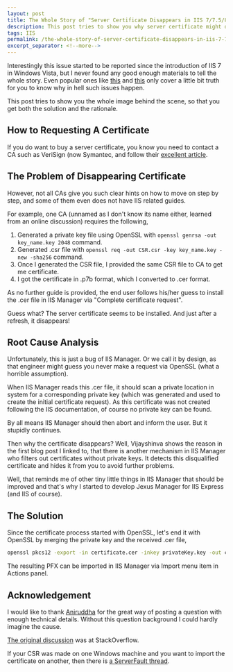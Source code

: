 ```yaml
---
layout: post
title: The Whole Story of "Server Certificate Disappears in IIS 7/7.5/8/8.5/10.0 After Installing It! Why!"
description: This post tries to show you why server certificate might disappear after installing to IIS Manager, so that you get both the solution and the rationale.
tags: IIS
permalink: /the-whole-story-of-server-certificate-disappears-in-iis-7-7-5-8-8-5-10-0-after-installing-it-why-b66e802baa38
excerpt_separator: <!--more-->
---
```


Interestingly this issue started to be reported since the introduction of IIS 7 in Windows Vista, but I never found any good enough materials to tell the whole story. Even popular ones like [this](http://blogs.msdn.com/b/vijaysk/archive/2009/05/22/disappearing-ssl-certificates-from-iis-7-0-manager.aspx) and [this](http://nickstips.wordpress.com/2010/09/08/iis-disappearing-ssl-certificate-problem-resolved/) only cover a little bit truth for you to know why in hell such issues happen.

This post tries to show you the whole image behind the scene, so that you get both the solution and the rationale.
<!--more-->

## How to Requesting A Certificate
If you do want to buy a server certificate, you know you need to contact a CA such as VeriSign (now Symantec, and follow their [excellent article](https://support.symantec.com/en_US/article.HOWTO59214.html).

## The Problem of Disappearing Certificate
However, not all CAs give you such clear hints on how to move on step by step, and some of them even does not have IIS related guides.

For example, one CA (unnamed as I don't know its name either, learned from an online discussion) requires the following,

1. Generated a private key file using OpenSSL with `openssl genrsa -out key_name.key 2048` command.
1. Generated .csr file with `openssl req -out CSR.csr -key key_name.key -new -sha256` command.
1. Once I generated the CSR file, I provided the same CSR file to CA to get me certificate.
1. I got the certificate in .p7b format, which I converted to .cer format.

As no further guide is provided, the end user follows his/her guess to install the .cer file in IIS Manager via "Complete certificate request".

Guess what? The server certificate seems to be installed. And just after a refresh, it disappears!

## Root Cause Analysis
Unfortunately, this is just a bug of IIS Manager. Or we call it by design, as that engineer might guess you never make a request via OpenSSL (what a horrible assumption).

When IIS Manager reads this .cer file, it should scan a private location in system for a corresponding private key (which was generated and used to create the initial certificate request). As this certificate was not created following the IIS documentation, of course no private key can be found.

By all means IIS Manager should then abort and inform the user. But it stupidly continues.

Then why the certificate disappears? Well, Vijayshinva shows the reason in the first blog post I linked to, that there is another mechanism in IIS Manager who filters out certificates without private keys. It detects this disqualified certificate and hides it from you to avoid further problems.

Well, that reminds me of other tiny little things in IIS Manager that should be improved and that's why I started to develop Jexus Manager for IIS Express (and IIS of course).

## The Solution
Since the certificate process started with OpenSSL, let's end it with OpenSSL by merging the private key and the received .cer file,
``` bash
openssl pkcs12 -export -in certificate.cer -inkey privateKey.key -out certificate.pfx -certfile CACert.cer
```

The resulting PFX can be imported in IIS Manager via Import menu item in Actions panel.

## Acknowledgement
I would like to thank [Aniruddha](http://stackoverflow.com/users/4776754/aniruddha) for the great way of posting a question with enough technical details. Without this question background I could hardly imagine the cause.

[The original discussion](http://stackoverflow.com/questions/30672552/ssl-certificate-is-not-installing/30677436#30677436) was at StackOverflow.

If your CSR was made on one Windows machine and you want to import the certificate on another, then there is [a ServerFault thread](https://serverfault.com/questions/896352/iis-complete-certificate-request-when-create-certificate-request-was-from-anot).
